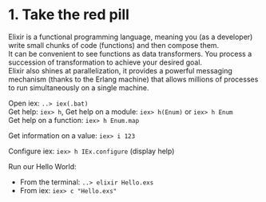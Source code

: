 # 1. Take the red pill

Elixir is a functional programming language, meaning you (as a developer) write small chunks of code (functions) and then compose them.  
It can be convenient to see functions as data transformers. You process a succession of transformation to achieve your desired goal.  
Elixir also shines at parallelization, it provides a powerful messaging mechanism (thanks to the Erlang machine) that allows millions of processes to run simultaneously on a single machine.

Open iex: `..> iex(.bat)`  
Get help: `iex> h`, 
Get help on a module: `iex> h(Enum)` or `iex> h Enum`  
Get help on a function: `iex> h Enum.map`  

Get information on a value: `iex> i 123`  

Configure iex: `iex> h IEx.configure` (display help)

Run our Hello World:  

- From the terminal: `..> elixir Hello.exs`
- From iex: `iex> c "Hello.exs"`
